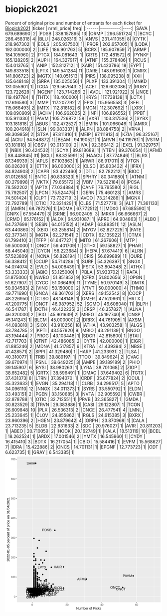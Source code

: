 # biopick2021
Percent of original price and number of entrants for each ticket for [Biopick2021](https://twitter.com/hashtag/Biopick2021)
|ticker | nrml_price| freq|
|:------|----------:|----:|
|SAVA   | 679.689690|    2|
|PDSB   | 338.157895|   13|
|ORMP   | 296.551724|    1|
|BCYC   | 286.458318|    4|
|BLU    | 248.026316|    3|
|ANVS   | 231.411055|    8|
|CYTK   | 218.967302|    1|
|EOLS   | 205.937500|    1|
|PRQR   | 202.657005|    1|
|LQDA   | 192.000000|    2|
|LIFE   | 186.901763|    5|
|BCRX   | 185.907859|    7|
|ARMP   | 184.105960|    2|
|PTGX   | 184.081643|    1|
|GRTS   | 172.481572|    6|
|PYNKF  | 165.128205|    2|
|AUPH   | 164.327917|    4|
|ATNF   | 155.378486|    1|
|RCUS   | 154.013765|    1|
|ANIP   | 152.812712|    1|
|XAIR   | 151.423786|   18|
|EYPT   | 149.833518|    1|
|LPTX   | 149.541284|   11|
|DARE   | 148.091603|    1|
|CMRX   | 141.806723|    2|
|MGTX   | 140.051513|    1|
|PIRS   | 138.095238|    8|
|XXII   | 135.648148|    2|
|SRRA   | 135.025056|    1|
|PLXP   | 133.391304|    1|
|MNKD   | 131.055901|    1|
|TCDA   | 129.567643|    2|
|ACET   | 126.602086|    2|
|RUBY   | 123.722628|    1|
|NGENF  | 123.714286|    2|
|AVDL   | 121.921922|    3|
|JNCE   | 119.497784|    1|
|THTX   | 118.400000|    1|
|KRYS   | 117.738138|    1|
|LCTX   | 117.616580|    3|
|IMMP   | 117.207792|    2|
|EPIX   | 115.956558|    3|
|SEEL   | 115.068493|    2|
|IMTX   | 112.818182|    6|
|IMGN   | 112.307692|    1|
|LXRX   | 109.090909|    2|
|ACHV   | 106.962025|    2|
|INFI   | 106.896552|    1|
|PPBT   | 105.911330|    1|
|PAVM   | 105.726872|   58|
|VXRT   | 103.317536|    2|
|SYBX   | 103.181818|    2|
|ABUS   | 102.472527|    3|
|BMRN   | 101.066046|    1|
|AMRX   | 100.204918|    1|
|SLN    |  99.083337|    1|
|ALPN   |  98.884758|    2|
|VRNA   |  98.309859|    2|
|STSA   |  97.811816|    1|
|MEIP   |  97.111913|    4|
|KZIA   |  96.325167|    4|
|ACIU   |  94.548872|    1|
|BEAM   |  94.190521|    1|
|ARVN   |  94.119761|    1|
|VSTM   |  93.181818|    3|
|OBSV   |  93.013100|    2|
|IVA    |  92.366412|    2|
|EXEL   |  91.329757|    1|
|NBIX   |  90.424532|    1|
|SCYX   |  89.818689|    1|
|YTEN   |  89.376054|    1|
|AFMD   |  88.448845|   31|
|BCLI   |  88.325991|    3|
|HAACU  |  87.774846|    1|
|BLRX   |  87.346939|    3|
|APLS   |  87.103863|    1|
|ARWR   |  86.917011|    8|
|VTGN   |  86.026201|    3|
|ETTX   |  86.000000|    2|
|CLSD   |  85.803432|    4|
|IFRX   |  84.824903|    2|
|CAPR   |  83.422460|    3|
|DTIL   |  82.782212|    1|
|BIOC   |  81.012658|    1|
|BNTC   |  80.838323|    5|
|SPHRY  |  80.341880|    1|
|ATNM   |  80.279898|    7|
|VKTX   |  79.655172|    2|
|VBIV   |  79.522184|    8|
|PCSA   |  78.582202|    1|
|APTX   |  77.034884|    1|
|CANF   |  76.795580|    2|
|RIGL   |  75.792507|    2|
|LPCN   |  75.524475|    1|
|GERN   |  75.460123|    1|
|AMRS   |  74.501424|    1|
|CLPT   |  73.732719|    3|
|AVCO   |  73.214286|    1|
|MGNX   |  72.792789|    1|
|CTIC   |  72.321429|    1|
|CLBS   |  71.527778|    3|
|ALT    |  71.361133|    2|
|AMRN   |  68.787276|    1|
|ADMA   |  67.772512|    1|
|MDXG   |  67.685590|    1|
|GNPX   |  67.554479|    3|
|SRNE   |  66.902405|    3|
|MRKR   |  66.666667|    2|
|CRMD   |  65.176152|    1|
|ALDX   |  64.931087|    1|
|APRE   |  64.904863|    1|
|ALBO   |  64.737699|    1|
|SESN   |  64.015152|    4|
|ADAP   |  63.893511|   12|
|ASLN   |  63.440860|    3|
|XBIO   |  63.255814|    2|
|MYOV   |  62.827225|    1|
|FATE   |  62.377341|    3|
|MGTA   |  62.271541|    3|
|CDTX   |  62.135922|    1|
|CTMX   |  61.799410|    3|
|TFFP   |  61.647727|    1|
|MITO   |  61.267606|    1|
|MTP    |  59.500000|    1|
|ONCY   |  59.401709|    1|
|GTHX   |  59.158827|    1|
|PHAR   |  58.445040|    2|
|CYCN   |  58.223684|    3|
|HEPA   |  57.674419|    6|
|ALRN   |  57.523809|    4|
|NCNA   |  56.828194|    1|
|CRIS   |  56.699889|   11|
|QURE   |  56.338412|    1|
|OCUP   |  54.714286|    1|
|SURF   |  54.326397|    1|
|SNGX   |  54.074074|    2|
|EVLO   |  54.008439|    1|
|FSTX   |  53.804348|    2|
|ATHX   |  53.333333|    3|
|ABIO   |  53.125000|    1|
|PBLA   |  51.933702|    1|
|RAFA   |  51.875000|    1|
|NWBO   |  51.851852|    9|
|CFRX   |  51.802656|    2|
|OPGN   |  51.627907|    2|
|CYCC   |  51.066499|   11|
|TYME   |  50.970149|    3|
|DMTK   |  50.934583|    2|
|VINC   |  50.150000|    2|
|VTVT   |  50.000000|    4|
|THMO   |  49.771690|    1|
|GNCA   |  49.361702|    3|
|XERS   |  49.152542|    8|
|COCP   |  48.226950|    1|
|CTSO   |  48.148148|    1|
|OMER   |  47.520661|    1|
|HRTX   |  47.200775|    1|
|ONCT   |  46.987952|   52|
|SGMO   |  46.608040|   11|
|BLPH   |  46.541787|    1|
|DCTH   |  46.422235|    3|
|CRSP   |  46.357827|    1|
|ALNA   |  46.320000|    2|
|IBIO   |  45.901639|    2|
|MREO   |  45.197740|    8|
|CNSP   |  45.141243|    1|
|BLCM   |  45.000000|    2|
|DRRX   |  44.761905|    1|
|AXSM   |  44.093810|    3|
|SIOX   |  43.910256|   18|
|ATHA   |  43.903258|    1|
|ALGS   |  43.784785|    2|
|KPTI   |  43.557920|    9|
|MBIO   |  43.291139|    1|
|BNGO   |  43.194444|    7|
|PROG   |  43.103448|    1|
|SDGR   |  42.815800|    1|
|BTAI   |  42.717703|    1|
|QTNT   |  42.486085|    2|
|CYTR   |  42.000000|    1|
|EIGR   |  41.885246|    2|
|MDNA   |  41.517857|    6|
|KTRA   |  41.439394|    2|
|NBSE   |  41.428571|    2|
|SPPI   |  41.329480|    1|
|HARP   |  41.233931|    2|
|TLSA   |  40.310077|    1|
|TRIB   |  39.889197|    1|
|TTOO   |  39.849624|    2|
|CVAC   |  39.670974|    1|
|PSNL   |  39.649225|    3|
|AMPE   |  39.189189|    2|
|PHIO   |  39.145907|    6|
|BYSI   |  38.980263|    1|
|LYRA   |  38.701068|    2|
|ZIOP   |  38.652482|    5|
|GRTX   |  38.596491|    1|
|DMAC   |  37.649402|    6|
|TGTX   |  37.431373|    8|
|LTRN   |  37.394070|    1|
|CRDF   |  35.677824|    2|
|OCUL   |  35.323633|    1|
|EVGN   |  35.294118|    1|
|CLRB   |  34.299517|    5|
|APTO   |  34.096110|   12|
|NNOX   |  34.011373|    1|
|SYRS   |  33.550792|    1|
|ELDN   |  33.493151|    2|
|PGEN   |  33.150685|    3|
|NVTA   |  32.905592|    1|
|CWBR   |  32.878788|    1|
|OTIC   |  32.712551|    1|
|PRVB   |  32.365827|    1|
|GMDA   |  30.823529|    3|
|TRVN   |  29.383886|    1|
|CASI   |  29.122807|    1|
|TCON   |  26.609848|   10|
|PLX    |  26.536313|    2|
|CNCE   |  26.477541|    4|
|LMNL   |  25.233645|    1|
|CLOV   |  24.855862|    1|
|RGLS   |  24.615385|    3|
|BXRX   |  23.960396|    2|
|HGEN   |  23.879642|    4|
|ORPH   |  23.870968|    1|
|CALA   |  23.713235|    5|
|SLDB   |  22.831633|    2|
|SDC    |  20.976027|    1|
|AVIR   |  20.811203|    1|
|ABEO   |  20.710059|    2|
|HOOK   |  20.162749|    1|
|KALA   |  18.513119|   10|
|BCEL   |  18.262524|    1|
|ARDX   |  17.001546|    2|
|YMTX   |  16.545960|    1|
|CYDY   |  16.415410|    3|
|BDTX   |  16.217054|    1|
|CBIO   |  15.584416|    1|
|EVFM   |  15.568627|    7|
|IDRA   |  15.422886|    2|
|ONCS   |  14.701131|    1|
|EPGNF  |  12.773723|    1|
|ODT    |   6.623735|    1|
|GRAY   |   6.543385|    1|
![retvspicks](biopicks.png?raw=true)
